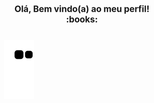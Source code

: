 <h1 align="center"> Olá, Bem vindo(a) ao meu perfil!  :books:</h1>

</br>


 ![Snake animation](https://github.com/taizemoreira/taizemoreira/blob/output/github-contribution-grid-snake.svg)
